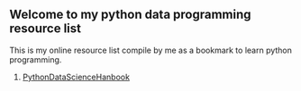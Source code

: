 ## Welcome to my python data programming resource list

This is my online resource list compile by me as a bookmark to learn python  programming.

1. [PythonDataScienceHanbook](https://jakevdp.github.io/PythonDataScienceHandbook/index.html)




